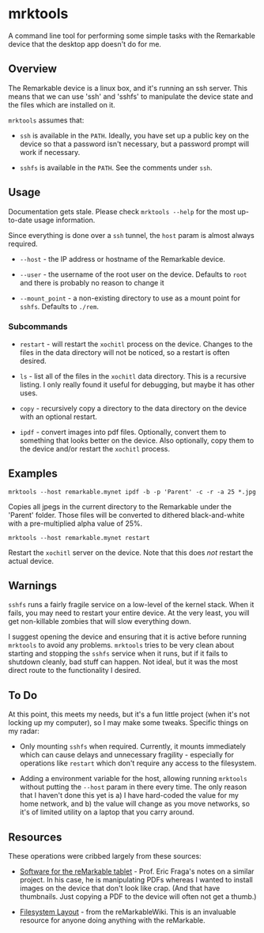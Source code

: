 # mrktools

A command line tool for performing some simple tasks with the Remarkable
device that the desktop app doesn't do for me.

## Overview

The Remarkable device is a linux box, and it's running an ssh server. This
means that we can use 'ssh' and 'sshfs' to manipulate the device state and
the files which are installed on it.

`mrktools` assumes that:

* `ssh` is available in the `PATH`. Ideally, you have set up a public key
on the device so that a password isn't necessary, but a password prompt
will work if necessary.

* `sshfs` is available in the `PATH`. See the comments under `ssh`.

## Usage

Documentation gets stale. Please check `mrktools --help` for the most
up-to-date usage information.

Since everything is done over a `ssh` tunnel, the `host` param is almost
always required.

* `--host` - the IP address or hostname of the Remarkable device.

* `--user` - the username of the root user on the device. Defaults to `root`
and there is probably no reason to change it

* `--mount_point` - a non-existing directory to use as a mount point for
`sshfs`. Defaults to `./rem`.



### Subcommands

* `restart` - will restart the `xochitl` process on the device. Changes to the
files in the data directory will not be noticed, so a restart is often
desired.

* `ls` - list all of the files in the `xochitl` data directory. This is a
recursive listing. I only really found it useful for debugging, but maybe
it has other uses.

* `copy` - recursively copy a directory to the data directory on the device
with an optional restart.

* `ipdf` - convert images into pdf files. Optionally, convert them to something
that looks better on the device. Also optionally, copy them to the device
and/or restart the `xochitl` process.

## Examples

```
mrktools --host remarkable.mynet ipdf -b -p 'Parent' -c -r -a 25 *.jpg
```

Copies all jpegs in the current directory to the Remarkable under the
'Parent' folder. Those files will be converted to dithered black-and-white
with a pre-multiplied alpha value of 25%.

```
mrktools --host remarkable.mynet restart
```

Restart the `xochitl` server on the device. Note that this does _not_
restart the actual device.


## Warnings

`sshfs` runs a fairly fragile service on a low-level of the kernel stack.
When it fails, you may need to restart your entire device. At the very least,
you will get non-killable zombies that will slow everything down.

I suggest opening the device and ensuring that it is active before running
`mrktools` to avoid any problems. `mrktools` tries to be very clean about
starting and stopping the `sshfs` service when it runs, but if it fails
to shutdown cleanly, bad stuff can happen. Not ideal, but it was the most
direct route to the functionality I desired.

## To Do

At this point, this meets my needs, but it's a fun little project (when it's
not locking up my computer), so I may make some tweaks. Specific things on
my radar:

* Only mounting `sshfs` when required. Currently, it mounts immediately
which can cause delays and unnecessary fragility - especially for operations
like `restart` which don't require any access to the filesystem.

* Adding a environment variable for the host, allowing running `mrktools`
without putting the `--host` param in there every time. The only reason that
I haven't done this yet is a) I have hard-coded the value for my home network,
and b) the value will change as you move networks, so it's of limited utility on a laptop that you carry around.

## Resources

These operations were cribbed largely from these sources:

* [Software for the reMarkable tablet](https://www.ucl.ac.uk/~ucecesf/remarkable/) - Prof. Eric Fraga's notes on a
similar project. In his case, he is manipulating PDFs whereas I wanted to
install images on the device that don't look like crap. (And that have
thumbnails. Just copying a PDF to the device will often not get a thumb.)

* [Filesystem Layout](https://remarkablewiki.com/tech/filesystem) - from the
reMarkableWiki. This is an invaluable resource for anyone doing anything
with the reMarkable.
